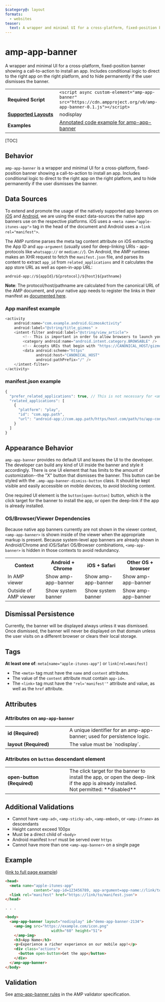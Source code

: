 ```yaml
---
$category@: layout
formats:
  - websites
teaser:
  text: A wrapper and minimal UI for a cross-platform, fixed-position banner showing a call-to-action to install an app.
---
```

<!--
Copyright 2016 The AMP HTML Authors. All Rights Reserved.

Licensed under the Apache License, Version 2.0 (the "License");
you may not use this file except in compliance with the License.
You may obtain a copy of the License at

      http://www.apache.org/licenses/LICENSE-2.0

Unless required by applicable law or agreed to in writing, software
distributed under the License is distributed on an "AS-IS" BASIS,
WITHOUT WARRANTIES OR CONDITIONS OF ANY KIND, either express or implied.
See the License for the specific language governing permissions and
limitations under the License.
-->

# amp-app-banner

A wrapper and minimal UI for a cross-platform, fixed-position banner showing a call-to-action to install an app. Includes conditional logic to direct to the right app on the right platform, and to hide permanently if the user dismisses the banner.

<table>
  <tr>
    <td width="40%"><strong>Required Script</strong></td>
    <td>
      <div>
        <code>&lt;script async custom-element="amp-app-banner" src="https://cdn.ampproject.org/v0/amp-app-banner-0.1.js">&lt;/script></code>
      </div>
    </td>
  </tr>
  <tr>
    <td class="col-fourty"><strong><a href="https://www.ampproject.org/docs/guides/responsive/control_layout.html">Supported Layouts</a></strong></td>
    <td>nodisplay</td>
  </tr>
  <tr>
    <td class="col-fourty"><strong>Examples</strong></td>
    <td><a href="https://ampbyexample.com/components/amp-app-banner/">Annotated code example for amp-app-banner</a></td>
  </tr>
</table>

[TOC]

## Behavior
`amp-app-banner` is a wrapper and minimal UI for a cross-platform, fixed-position banner showing a call-to-action to install an app. Includes conditional logic to direct to the right app on the right platform, and to hide permanently if the user dismisses the banner.


## Data Sources
To extend and promote the usage of the natively supported app banners on <a href="https://developer.apple.com/library/content/documentation/AppleApplications/Reference/SafariWebContent/PromotingAppswithAppBanners/PromotingAppswithAppBanners.html">iOS</a> and <a href="https://developers.google.com/web/updates/2015/03/increasing-engagement-with-app-install-banners-in-chrome-for-android?hl=en#span-idnativenative-app-install-bannerspan">Android</a>, we are using the exact data-sources the native app banners use on the respective platforms. iOS uses a `<meta name="apple-itunes-app">` tag in the head of the document and Android uses a `<link rel="manifest">`.

The AMP runtime parses the meta tag content attribute on iOS extracting the App ID and `app-argument` (usually used for deep-linking URIs - app-protocols like `whatsapp://` or `medium://`). On Android, the AMP runtimes makes an XHR request to fetch the `manifest.json` file, and parses its content to extract `app_id` from `related_applications` and it calculates the app store URL as well as open-in-app URL:

```text
android-app://${appId}/${protocol}/${host}${pathname}
```
**Note**: The protocol/host/pathname are calculated from the canonical URL of the AMP document, and your native app needs to register the links in their manifest as <a href="https://developer.android.com/training/app-indexing/deep-linking.html">documented here</a>.

### App manifest example

```java
<activity
    android:name="com.example.android.GizmosActivity"
    android:label="@string/title_gizmos" >
    <intent-filter android:label="@string/view_article">
        <!-- This is important in order to allow browsers to launch your app. -->
        <category android:name="android.intent.category.BROWSABLE" />
        <!-- Accepts URIs that begin with "https://CANONICAL_HOST/gizmos” -->
        <data android:scheme="https"
              android:host="CANONICAL_HOST"
              android:pathPrefix="/" />
    </intent-filter>
</activity>
```

### manifest.json example
```javascript
{
  "prefer_related_applications": true, // This is not necessary for <amp-app-banner>, but signals a preference on non-AMP pages using the same manifest.json file for the native app over a web app if available
  "related_applications": [
    {
      "platform": "play",
      "id": "com.app.path",
      "url": "android-app://com.app.path/https/host.com/path/to/app-content"
    }
  ]
}
```

## Appearance Behavior

`amp-app-banner` provides no default UI and leaves the UI to the developer. The developer can build any kind of UI inside the banner and style it accordingly. There is one UI element that has limits to the amount of customization--the "X" button that dismisses the banner. This button can be styled with the `.amp-app-banner-dismiss-button` class. It should be kept visible and easily accessible on mobile devices, to avoid blocking content.

One required UI element is the `button[open-button]` button, which is the click target for the banner to install the app, or open the deep-link if the app is already installed.

### OS/Browser/Viewer Dependencies

Because native app banners currently are not shown in the viewer context, `<amp-app-banner>` is shown inside of the viewer when the appropriate markup is present. Because system-level app banners are already shown in Android/Chrome and iOS/Safari OS/Browser combinations, `<amp-app-banner>` is hidden in those contexts to avoid redundancy.

<table>
  <tr>
    <th>Context</th>
    <th>Android + Chrome</th>
    <th>iOS + Safari</th>
    <th>Other OS + browser</th>
  </tr>
  <tr>
    <td>In AMP viewer</td>
    <td>Show amp-app-banner</td>
    <td>Show amp-app-banner</td>
    <td>Show amp-app-banner</td>
  </tr>
  <tr>
    <td>Outside of AMP viewer</td>
    <td>Show system banner</td>
    <td>Show system banner</td>
    <td>Show amp-app-banner</td>
  </tr>
</table>


## Dismissal Persistence
Currently, the banner will be displayed always unless it was dismissed. Once dismissed, the banner will never be displayed on that domain unless the user visits on a different browser or clears their local storage.


## Tags

**At least one of**: `meta[name="apple-itunes-app"]` or `link[rel=manifest]`

* The `<meta>` tag must have the `name` and `content` attributes.
* The value of the `content` attribute must contain `app-id=`.
* The `<link>` tag must have the `"rel='manifest'"` attribute and value, as well as the `href` attribute.


## Attributes
### Attributes on `amp-app-banner`

<table>
  <tr>
    <td width="40%"><strong>id (Required)</strong></td>
    <td>A unique identifier for an amp-app-banner; used for persistence logic.</td>
  </tr>
  <tr>
    <td width="40%"><strong>layout (Required)</strong></td>
    <td>The value must be `nodisplay`.</td>
  </tr>
</table>

### Attributes on `button` descendant element
<table>
  <tr>
    <td width="40%"><strong>open-button (Required)</strong></td>
    <td>The click target for the banner to install the app, or open the deep-link if the app is already installed.<br>
    Not permitted: **disabled**
    </td>
  </tr>
</table>

## Additional Validations

* Cannot have `<amp-ad>`, `<amp-sticky-ad>`, `<amp-embed>`, or `<amp-iframe>` as descendants
* Height cannot exceed 100px
* Must be a direct child of `<body>`
* Android manifest `href` must be served over `https`
* Cannot have more than one `<amp-app-banner>` on a single page


## Example

([link to full page example](https://github.com/ampproject/amphtml/blob/master/examples/article.amp.html))
```html
<head>
  <meta name="apple-itunes-app"
             content="app-id=123456789, app-argument=app-name://link/to/app-content">
  <link rel="manifest" href="https://link/to/manifest.json">
</head>

. . .

<body>
  <amp-app-banner layout="nodisplay" id="demo-app-banner-2134">
    <amp-img src="https://example.com/icon.png"
                     width="60" height="51">
    </amp-img>
    <h3>App Name</h3>
    <p>Experience a richer experience on our mobile app!</p>
    <div class="actions">
      <button open-button>Get the app</button>
    </div>
  </amp-app-banner>
</body>
```

## Validation

See [amp-app-banner rules](https://github.com/ampproject/amphtml/blob/master/extensions/amp-app-banner/validator-amp-app-banner.protoascii) in the AMP validator specification.
